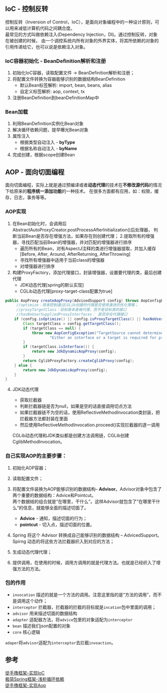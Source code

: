 ## IoC - 控制反转
控制反转（Inversion of Control，IoC），是面向对象编程中的一种设计原则，可以用来减低计算机代码之间耦合度。  
最常见的方式叫做依赖注入(Dependency Injection，DI)。通过控制反转，对象在被创建的时候，
由一个调控系统内所有对象的外界实体，将其所依赖的对象的引用传递给它，也可以说是依赖注入对象。

### IoC容器初始化 - BeanDefinition解析和注册
1. 初始化IoC容器，读取配置文件 -> BeanDefinition解析和注册；
2. 将配置文件转换为容器能够识别的数据结构BeanDefinition
    - 默认Bean标签解析: import, bean, beans, alias
    - 自定义标签解析: aop, context, tx
3. 注册BeanDefinition到beanDefinitionMap中
 
### Bean加载
1. 利用BeanDefinition实例化Bean对象
2. 解决循环依赖问题，提早曝光Bean对象
3. 属性注入
    - 根据类型自动注入 - **byType**
    - 根据名称自动注入 - **byName**
4. 完成创建，根据scope创建Bean


## AOP - 面向切面编程
面向切面编程，实际上就是通过预编译或者**动态代理**的技术在**不修改源代码**的情况下给原来的**程序统一添加功能**的一种技术。
在很多方面都有应用，如：权限，缓存，日志，事务等等。

### AOP实现
1. 在Bean初始化时，会调用后AbstractAutoProxyCreator.postProcessAfterInitialization()后处理器，
判断当前Bean是否存在增强方法，如果存在则创建代理；
2.提取所有的增强器，寻找匹配当前Bean的增强器，并对匹配的增强器进行排序
    - 遍历所有的Bean，对有AspectJ注释的类进行增强器提取，并加入缓存[Before, After, Around, AfterReturning, AfterThrowing]
    - 寻找所有增强器中适用于当前class的增强器
    - 对增强器进行排序
3. 构建ProxyFactory，添加代理接口，封装增强器，设置要代理的类，最后创建代理
    - JDK动态代理[spring的默认实现]
    - CGLib动态代理[proxy-target-class配置为true]

```java
public AopProxy createAopProxy(AdvisedSupport config) throws AopConfigException {
     //optimize：用来控制通过CGLib创建的代理是否使用激进的优化策略；
     //proxyTargetClass：目标类本身被代理，而不是目标类的接口
     //hasNoUserSuppliedProxyInterfaces： 是否存在代理接口
    if (config.isOptimize() || config.isProxyTargetClass() || hasNoUserSuppliedProxyInterfaces(config)) {
        Class targetClass = config.getTargetClass();
        if (targetClass == null) {
            throw new AopConfigException("TargetSource cannot determine target class: " +
                    "Either an interface or a target is required for proxy creation.");
        }
        if (targetClass.isInterface()) {
            return new JdkDynamicAopProxy(config);
        }
        return CglibProxyFactory.createCglibProxy(config);
    } else {
        return new JdkDynamicAopProxy(config);
    }
}
```
    
4. JDK动态代理
    - 获取拦截器
    - 判断拦截器链是否为null，如果是空的话直接调用切点方法
    - 如果拦截器链不为空的话，使用ReflectiveMethodInvocation类封装，把拦截器方法都封装在里面
    - 然后使用ReflectiveMethodInvocation.proceed()实现拦截器的逐一调用
    
   CGLib动态代理和JDK类似都是创建方法调用链，CGLib创建CglibMethodInvocation。
    

### 自己实现AOP的主要步骤：
1. 初始化AOP容器；
2. 读取配置文件；
3. 将配置文件装换为AOP能够识别的数据结构– **Advisor**。Advisor对象中包含了两个重要的数据结构：Advice和Pointcut。  
    两个数据结的组合就是“在哪里，干什么”。这样Advisor就包含了”在哪里干什么“的信息，就能够全面的描述切面了。
    - **Advice** - 通知，描述切面的行为；
    - **pointcut** - 切入点，描述切面的位置。  
      
4. Spring 将这个 Advisor 转换成自己能够识别的数据结构 – AdvicedSupport。Spirng 动态的将这些方法拦截器织入到对应的方法；
5. 生成动态代理代理；
6. 提供调用，在使用的时候，调用方调用的就是代理方法。也就是已经织入了增强方法的方法。

### 包的作用
- `invocation` 描述的就是一个方法的调用。注意这里指的是“方法的调用”，而不是调用这个动作；
- `interceptor` 拦截器，拦截器的拦截的目标就是`incation`包中里面的调用；
- `advisor` 用来描述切面的数据结构
- `adapter` 适配器方法，将`advice`包里的对象适配为`interceptor`
- `bean` 描述我们json配置的对象
- `core` 核心逻辑

`adaper`将`advisor`适配为`interceptor`去拦截`invoaction`。

## 参考
[徒手撸框架-实现IoC](https://www.xilidou.com/2018/01/08/spring-ioc/)  
[极简Spring框架-浅析循环依赖](http://heeexy.com/2018/01/28/IoC/)  
[徒手撸框架-实现Aop](https://www.xilidou.com/2018/01/13/spring-aop/)  

